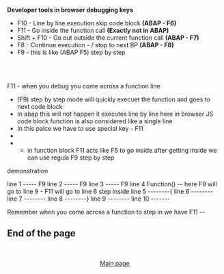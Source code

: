 **Developer tools in browser debugging keys**

- F10 - Line by line execution skip code block **(ABAP - F6)**
- F11 - Go inside the function call **(Exactly not in ABAP)**
- Shift + F10 - Go out outside the current function call **(ABAP - F7)**
- F8 - Continue execution - / stop to next BP **(ABAP - F8)**
- F9 - this is like (ABAP F5) step by step 

</br></br>

F11 - when you debug you come across a function line 

- (F9) step by step mode will quickly execuet the function and goes to next code block
- In abap this will not happen it executes line by line here in browser JS code block function is also considered like a single line
- In this palce we have to use special key - F11
-
- - in function block F11 acts like F5 to go inside after getting inside we can use regula F9 step by step


 demonstration 

line 1 ----- F9
line 2 ----- F9
line 3 ----- F9
line 4 Function() -- here F9 will go to line 9 - F11 will go to line 6 step inside 
line 5 --------{ 
line 6 --------
line 7 --------
line 8 --------} 
line 9 --------
line 10 -------

Remember when you come across a function to step in we have F11 -- 


## End of the page
</br>
<p align="center"> <a href="https://github.com/Octavius-Dante/Arthelais/tree/main"> Main page </a> </p>

<!-- - [x] <a href="https://github.com/Octavius-Dante/Arthelais/tree/main/ex_38"> Exercise 38-Fiori Elements Basics</a> -->
</br></br>
